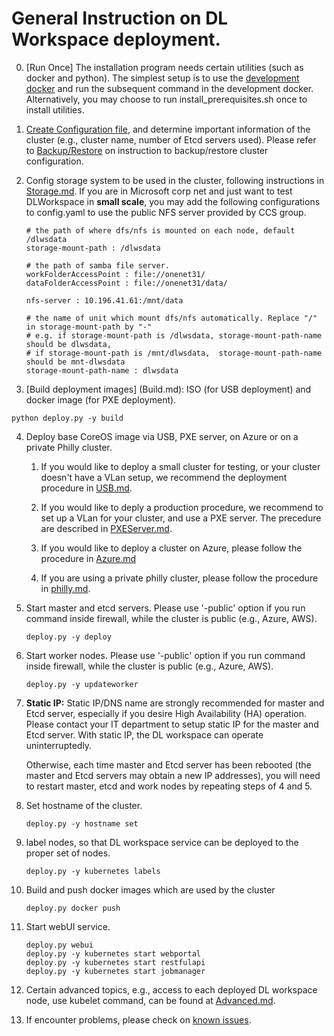 # General Instruction on DL Workspace deployment. 

0. [Run Once] The installation program needs certain utilities (such as docker and python). The simplest setup is to use the [development docker](../../DevDocker.md) and run the subsequent command in the development docker. Alternatively, you may choose to run install_prerequisites.sh once to install  utilities.  

1. [Create Configuration file](Configuration.md), and determine important information of the cluster (e.g., cluster name, number of Etcd servers used). Please refer to [Backup/Restore](Backup.md) on instruction to backup/restore cluster configuration. 

2. Config storage system to be used in the cluster, following instructions in [Storage.md](Storage.md). If you are in Microsoft corp net and just want to test DLWorkspace in **small scale**, you may add the following configurations to config.yaml to use the public NFS server provided by CCS group. 

    ```
    # the path of where dfs/nfs is mounted on each node, default /dlwsdata
    storage-mount-path : /dlwsdata

    # the path of samba file server. 
    workFolderAccessPoint : file://onenet31/
    dataFolderAccessPoint : file://onenet31/data/

    nfs-server : 10.196.41.61:/mnt/data

    # the name of unit which mount dfs/nfs automatically. Replace "/" in storage-mount-path by "-" 
    # e.g. if storage-mount-path is /dlwsdata, storage-mount-path-name should be dlwsdata,
    # if storage-mount-path is /mnt/dlwsdata,  storage-mount-path-name should be mnt-dlwsdata
    storage-mount-path-name : dlwsdata
    ```

3. [Build deployment images] (Build.md): ISO (for USB deployment) and docker image (for PXE deployment).
  ```
  python deploy.py -y build 
  ```

4. Deploy base CoreOS image via USB, PXE server, on Azure or on a private Philly cluster. 
    1. If you would like to deploy a small cluster for testing, or your cluster doesn't have a VLan setup, we recommend the deployment procedure in [USB.md](USB.md). 

    2. If you would like to deply a production procedure, we recommend to set up a VLan for your cluster, and use a PXE server. The precedure are described in [PXEServer.md](PXEServer.md). 
    3. If you would like to deploy a cluster on Azure, please follow the procedure in [Azure.md](Azure.md)
    4. If you are using a private philly cluster, please follow the procedure in [philly.md](philly.md). 
  

4. Start master and etcd servers. Please use '-public' option if you run command inside firewall, while the cluster is public (e.g., Azure, AWS).

    ```
    deploy.py -y deploy
    ```
  
5. Start worker nodes. Please use '-public' option if you run command inside firewall, while the cluster is public (e.g., Azure, AWS).

    ```
    deploy.py -y updateworker
    ```

6. **__Static IP:__** Static IP/DNS name are strongly recommended for master and Etcd server, especially if you desire High Availability (HA) operation. Please contact your IT department to setup static IP for the master and Etcd server. With static IP, the DL workspace can operate uninterruptedly. 

    Otherwise, each time master and Etcd server has been rebooted (the master and Etcd servers may obtain a new IP addresses), you will need to restart master, etcd and work nodes by repeating steps of 4 and 5. 
  
7. Set hostname of the cluster. 
    ```
    deploy.py -y hostname set
    ```

8. label nodes, so that DL workspace service can be deployed to the proper set of nodes. 
    ```
    deploy.py -y kubernetes labels
    ```
  
9. Build and push docker images which are used by the cluster
    ```
    deploy.py docker push
    ```

10. Start webUI service. 
     ```
     deploy.py webui
     deploy.py -y kubernetes start webportal
     deploy.py -y kubernetes start restfulapi
     deploy.py -y kubernetes start jobmanager
     ```

11. Certain advanced topics, e.g., access to each deployed DL workspace node, use kubelet command, can be found at [Advanced.md](Advanced.md).

12. If encounter problems, please check on [known issues](KnownIssues.md).